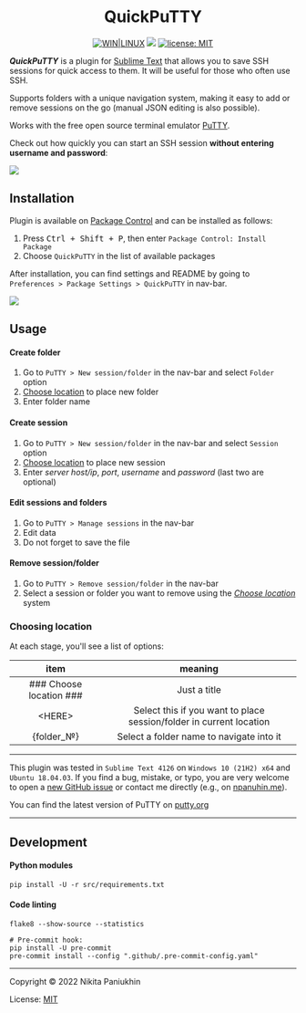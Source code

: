 <!--
┌───────────────────────────────────────────┐
│ Copyright (c) 2020-2022 Nikita Paniukhin  │
│      Licensed under the MIT license       │
└───────────────────────────────────────────┘
-->

<h1 align="center">QuickPuTTY</h1>

<div class="badges" align="center">
	<a href="https://packagecontrol.io/packages/QuickPuTTY" target="_blank" title="Package Control: QuickPuTTY"><img src="https://img.shields.io/badge/WIN-LINUX-f08989?labelColor=99c1f0&style=flat-square&cacheSeconds=260000" alt="WIN|LINUX"></a>
	<a href="https://packagecontrol.io/packages/QuickPuTTY" target="_blank" title="Package Control: QuickPuTTY"><img src="https://img.shields.io/packagecontrol/dt/QuickPuTTY?color=success&style=flat-square&cacheSeconds=300"></a>
	<a href="http://npanuhin.me/license" target="_blank" title="license: MIT"><img alt="license: MIT" src="https://img.shields.io/badge/license-MIT-blue.svg?color=informational&style=flat-square&cacheSeconds=260000"></a>
	<br>
</div>


***QuickPuTTY*** is a plugin for [Sublime Text](https://www.sublimetext.com "Visit sublimetext.com") that allows you to save SSH sessions for quick access to them. It will be useful for those who often use SSH.

Supports folders with a unique navigation system, making it easy to add or remove sessions on the go (manual JSON editing is also possible).

Works with the free open source terminal emulator [PuTTY](https://putty.org "Visit putty.org").

Check out how quickly you can start an SSH session **without entering username and password**:

![](./media/usage.gif)

## Installation

Plugin is available on [Package Control](https://packagecontrol.io/packages/QuickPuTTY "Visit QuickPuTTY page on packagecontrol.io") and can be installed as follows:

1. Press <kbd>Ctrl + Shift + P</kbd>, then enter `Package Control: Install Package`
2. Choose `QuickPuTTY` in the list of available packages

After installation, you can find settings and README by going to `Preferences > Package Settings > QuickPuTTY` in nav-bar.

![](./media/installation.gif)

## Usage

#### Create folder

1. Go to `PuTTY > New session/folder` in the nav-bar and select `Folder` option
2. [Choose location](#choosing-location) to place new folder
3. Enter folder name

#### Create session

1. Go to `PuTTY > New session/folder` in the nav-bar and select `Session` option
2. [Choose location](#choosing-location) to place new session
3. Enter *server host/ip*, *port*, *username* and *password* (last two are optional)

#### Edit sessions and folders

1. Go to `PuTTY > Manage sessions` in the nav-bar
2. Edit data
3. Do not forget to save the file

#### Remove session/folder

1. Go to `PuTTY > Remove session/folder` in the nav-bar
2. Select a session or folder you want to remove using the [*Choose location*](#choosing-location) system

### Choosing location

At each stage, you'll see a list of options:

|           item          |                            meaning                                  |
|:-----------------------:|:-------------------------------------------------------------------:|
| ### Choose location ### |                          Just a title                               |
|         \<HERE\>        | Select this if you want to place session/folder in current location |
|        {folder_№}       |            Select a folder name to navigate into it                 |

-------------------------------------------

This plugin was tested in `Sublime Text 4126` on `Windows 10 (21H2) x64` and `Ubuntu 18.04.03`.
If you find a bug, mistake, or typo, you are very welcome to open a [new GitHub issue](https://github.com/npanuhin/QuickPuTTY/issues/new "Create a new GitHub Issue in the QuickPuTTY repository") or contact me directly (e.g., on [npanuhin.me](https://npanuhin.me "Visit npanuhin.me")).

You can find the latest version of PuTTY on [putty.org](https://putty.org "Visit putty.org")

-------------------------------------------

## Development

#### Python modules
```console
pip install -U -r src/requirements.txt
```

#### Code linting
```console
flake8 --show-source --statistics

# Pre-commit hook:
pip install -U pre-commit
pre-commit install --config ".github/.pre-commit-config.yaml"
```

-------------------------------------------

Copyright © 2022 Nikita Paniukhin

License: [MIT](http://npanuhin.me/license "Visit https://npanuhin.me/license")
